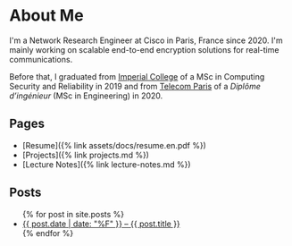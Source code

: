 ---
---

# About Me

I'm a Network Research Engineer at Cisco in Paris, France since 2020. I'm mainly
working on scalable end-to-end encryption solutions for real-time
communications.

Before that, I graduated from [Imperial
College](https://www.imperial.ac.uk/study/pg/computing/secure-software-systems/)
of a MSc in Computing Security and Reliability in 2019 and from [Telecom
Paris](https://www.telecom-paris.fr/en/home) of a *Diplôme d’ingénieur* (MSc in
Engineering) in 2020.

## Pages
* [Resume]({% link assets/docs/resume.en.pdf %})
* [Projects]({% link projects.md %})
* [Lecture Notes]({% link lecture-notes.md %})

## Posts
<ul>
  {% for post in site.posts %}
    <li>
      <a href="{{ post.url }}">{{ post.date | date: "%F" }} – {{ post.title }}</a>
    </li>
  {% endfor %}
</ul>
